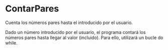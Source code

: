 # ContarPares
Cuenta los números pares hasta el introducido por el usuario.

Dado un número introducido por el usuario, el programa contará los números pares hasta llegar al valor (incluido).
Para ello, utilizará un bucle do while.
